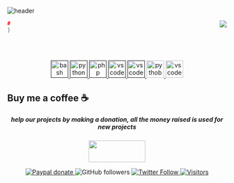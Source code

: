 ![header](https://capsule-render.vercel.app/api?type=waving&color=auto&height=220&section=header&text=Hashrok%20🏴‍☠️&fontSize=60&animation=fadeIn&fontAlignY=38&desc=Pentesting%20Tool%20Scripting&descAlignY=51&descAlign=62)
<div style="width: 10px;"></div>
<a  href="https://.gg"><img align="right" src="https://discordapp.com/api/guilds//widget.png?style=banner4"/></a>

```C++
#
}
``` 
</div><br>
<br>

  <p align="center">
   <a href="">
      <img src="https://github.com/get-icon/geticon/blob/master/icons/bash.svg" alt="bash" width="40" height="40"/>
   </a>
   <a href="">
      <img src="https://github.com/get-icon/geticon/blob/master/icons/python.svg" alt="python" width="40" height="40"/>
   </a>
   <a href="">
      <img src="https://github.com/get-icon/geticon/blob/master/icons/php.svg" alt="php" width="40" height="40"/>
   </a>
   <a href="">
      <img src="https://github.com/get-icon/geticon/blob/master/icons/php.svg" alt="vscode" width="40" height="40"/>
   </a>
   <a href="">
      <img src="https://github.com/get-icon/geticon/blob/master/icons/mysql.svg" alt="vscode" width="40" height="40"/>
   </a>
       <a href="https://code.visualstudio.com/">
      <img src="https://github.com/get-icon/geticon/blob/master/icons/wordpress.svg" alt="pythob" width="40" height="40"/>
   </a>
   <a href="https://code.visualstudio.com/">
      <img src="https://cdn.jsdelivr.net/gh/devicons/devicon/icons/vscode/vscode-original.svg" alt="vscode" width="40" height="40"/>
   </a>
</p>
<h4 align="center">


## **Buy me a coffee ☕**
<h5 align="center">help our projects by making a donation, all the money raised is used for new projects</h5>
<p align="center">
    <a href="https://www.paypal.com/donate?hosted_button_id=NKQEXWK3RQDPQ&source=url">
        <img src="https://img.shields.io/badge/PayPal-00457C?style=for-the-badge&logo=paypal&logoColor=white" height="50" width="130" />
    </a>

<p align="center">
<div style="width: 10px;"></div>
<div align="center">
    <a href="https://www.paypal.com/donate?hosted_button_id=NKQEXWK3RQDPQ&source=url">
        <img alt="Paypal donate"
             src="https://img.shields.io/badge/Paypal-Donate!-%2300457C.svg?logo=paypal&style=flat-square">
    </a>
    <a href"https://github.com/0xLoky?tab=followers">
        <img alt="GitHub followers" 
             src="https://img.shields.io/github/followers/k0hrz?style=social" />
    </a>
    <a href="https://twitter.com/NullTrunk">
        <img alt="Twitter Follow" 
             src="https://img.shields.io/twitter/follow/k0hrz?style=social">
    </a>
    <a href="https://visitor-badge.glitch.me">
        <img alt="Visitors"
            src="https://visitor-badge.glitch.me/badge?page_id=k0hrz.visitor-badge" />
   </a> </p>
